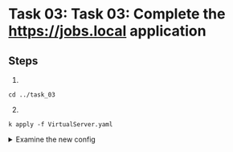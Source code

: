 # Task 03: Task 03: Complete the https://jobs.local application

## Steps

1.
```
cd ../task_03
```

2.
```
k apply -f VirtualServer.yaml
```

<details>
  <summary>Examine the new config</summary>

``` diff
diff task_03/VirtualServer.yaml  task_02/VirtualServer.yaml
15,17d14
<     - name: myapp-upstream
<       service: myapp
<       port: 3000
22,27d18
<     - path: /
<       action:
<         pass: myapp-upstream
<     - path: /index.html
<       action:
<         pass: myapp-upstream
```

</details>
